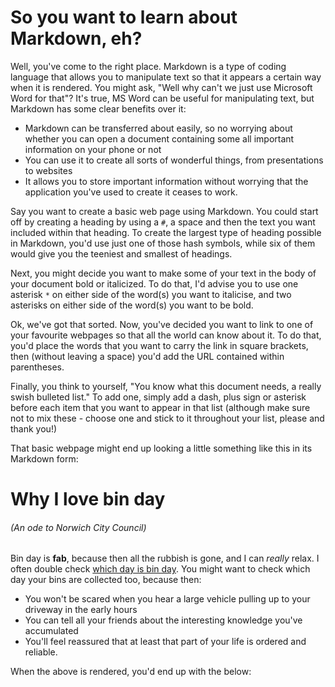 # So you want to learn about Markdown, eh?

Well, you've come to the right place. Markdown is a type of coding language that allows you to manipulate text so that it appears a certain way when it is rendered. You might ask, "Well why can't we just use Microsoft Word for that"? It's true, MS Word can be useful for manipulating text, but Markdown has some clear benefits over it:

- Markdown can be transferred about easily, so no worrying about whether you can open a document containing some all important information on your phone or not
- You can use it to create all sorts of wonderful things, from presentations to websites
- It allows you to store important information without worrying that the application you've used to create it ceases to work.

Say you want to create a basic web page using Markdown. You could start off by creating a heading by using a `#`, a space and then the text you want included within that heading. To create the largest type of heading possible in Markdown, you'd use just one of those hash symbols, while six of them would give you the teeniest and smallest of headings.

Next, you might decide you want to make some of your text in the body of your document bold or italicized. To do that, I'd advise you to use one asterisk `*` on either side of the word(s) you want to italicise, and two asterisks on either side of the word(s) you want to be bold.

Ok, we've got that sorted. Now, you've decided you want to link to one of your favourite webpages so that all the world can know about it. To do that, you'd place the words that you want to carry the link in square brackets, then (without leaving a space) you'd add the URL contained within parentheses.

Finally, you think to yourself, "You know what this document needs, a really swish bulleted list." To add one, simply add a dash, plus sign or asterisk before each item that you want to appear in that list (although make sure not to mix these - choose one and stick to it throughout your list, please and thank you!)

That basic webpage might end up looking a little something like this in its Markdown form:

# Why I love bin day
###### (An ode to Norwich City Council)

Bin day is **fab**, because then all the rubbish is gone, and I can *really* relax. I often double check [which day is bin day](https://maps.norwich.gov.uk/mynorwich/index.html). You might want to check which day your bins are collected too, because then:

+ You won't be scared when you hear a large vehicle pulling up to your driveway in the early hours
+ You can tell all your friends about the interesting knowledge you've accumulated
+ You'll feel reassured that at least that part of your life is ordered and reliable.

When the above is rendered, you'd end up with the below:


